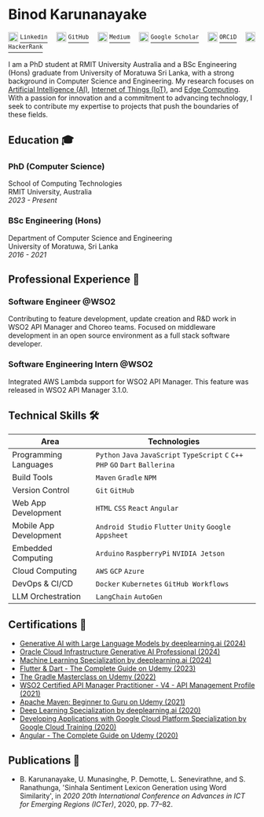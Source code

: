# Binod Karunanayake

<link rel="icon" type="image/png" href="https://media.licdn.com/dms/image/v2/D5603AQHup07GRCU4MQ/profile-displayphoto-shrink_200_200/profile-displayphoto-shrink_200_200/0/1683479430365?e=2147483647&v=beta&t=JMWl2GKptzmxDuCz7RbAYlsrDJ1niTl5eZ7mEn92tts">

<p>
  <a href="#"><img src="https://static.licdn.com/aero-v1/sc/h/akt4ae504epesldzj74dzred8" width="20"></a> <a href="https://linkedin.com/in/binodmx"><sup><tt>Linkedin</tt></sup></a>&emsp;
  <a href="#"><img src="https://github.githubassets.com/favicons/favicon.svg" width="20"></a> <a href="https://github.com/binodmx"><sup><tt>GitHub</tt></sup></a>&emsp;
  <a href="#"><img src="https://miro.medium.com/v2/5d8de952517e8160e40ef9841c781cdc14a5db313057fa3c3de41c6f5b494b19" width="20"></a> <a href="https://binodmx.medium.com"><sup><tt>Medium</tt></sup></a>&emsp;
  <a href="#"><img src="https://scholar.google.com/favicon.ico" width="20"></a> <a href="https://scholar.google.com/citations?user=nlbLUJ0AAAAJ"><sup><tt>Google Scholar</tt></sup></a>&emsp;
  <a href="#"><img src="https://orcid.org/assets/icons/favicon.ico" width="20"></a> <a href="https://orcid.org/0000-0002-0426-1190"><sup><tt>ORCiD</tt></sup></a>&emsp;
  <a href="#"><img src="https://hrcdn.net/fcore/assets/favicon-ddc852f75a.png" width="20"></a> <a href="https://www.hackerrank.com/profile/binod16"><sup><tt>HackerRank</tt></sup></a>&emsp;
</p>

<!-- https://www.kaggle.com/binodmx -->

I am a PhD student at RMIT University Australia and a BSc Engineering (Hons) graduate from University of Moratuwa Sri Lanka, with a strong background in Computer Science and Engineering. My research focuses on <u>Artificial Intelligence (AI)</u>, <u>Internet of Things (IoT)</u>, and <u>Edge Computing</u>. With a passion for innovation and a commitment to advancing technology, I seek to contribute my expertise to projects that push the boundaries of these fields.

## Education 🎓

### PhD (Computer Science)
School of Computing Technologies<br>
RMIT University, Australia<br>
*2023 - Present*

### BSc Engineering (Hons)
Department of Computer Science and Engineering<br>
University of Moratuwa, Sri Lanka<br>
*2016 - 2021*


## Professional Experience 💼

### Software Engineer @WSO2

Contributing to feature development, update creation and R&D work in WSO2 API Manager and Choreo teams. Focused on middleware development in an open source environment as a full stack software developer.


### Software Engineering Intern @WSO2

Integrated AWS Lambda support for WSO2 API Manager. This feature was released in WSO2 API Manager 3.1.0.

## Technical Skills 🛠️

|Area|Technologies|
|-|-|
|Programming Languages|`Python` `Java` `JavaScript` `TypeScript` `C` `C++` `PHP` `GO` `Dart` `Ballerina`|
|Build Tools|`Maven` `Gradle` `NPM`|
|Version Control|`Git` `GitHub`|
|Web App Development|`HTML` `CSS` `React` `Angular`|
|Mobile App Development|`Android Studio` `Flutter` `Unity` `Google Appsheet`|
|Embedded Computing|`Arduino` `RaspberryPi` `NVIDIA Jetson`|
|Cloud Computing|`AWS` `GCP` `Azure`|
|DevOps & CI/CD|`Docker` `Kubernetes` `GitHub Workflows`|
|LLM Orchestration|`LangChain` `AutoGen`|

## Certifications 🏅

- [Generative AI with Large Language Models by deeplearning.ai (2024)](https://www.coursera.org/account/accomplishments/verify/021DPGJ0LH34)
- [Oracle Cloud Infrastructure Generative AI Professional (2024)](https://catalog-education.oracle.com/pls/certview/sharebadge?id=FB85CE94E8D96A6C7260F60AC271B1D351C575039429A739E916072D22F6435F)
- [Machine Learning Specialization by deeplearning.ai (2024)](https://www.coursera.org/account/accomplishments/specialization/BAR4Y6FC3766)
- [Flutter & Dart - The Complete Guide on Udemy (2023)](https://www.udemy.com/certificate/UC-ea4ba8ab-5bff-4f9e-a701-b4acb885652c/)
- [The Gradle Masterclass on Udemy (2022)](https://www.udemy.com/certificate/UC-27198337-8d31-4e1d-bb48-2487fc6cf0b8/)
- [WSO2 Certified API Manager Practitioner - V4 - API Management Profile (2021)](https://certification.wso2.com/web/certificate/XPEF9Z)
- [Apache Maven: Beginner to Guru on Udemy (2021)](https://www.udemy.com/certificate/UC-d9daf6d1-1656-417c-9168-54892adabfa0/)
- [Deep Learning Specialization by deeplearning.ai (2020)](https://www.coursera.org/account/accomplishments/specialization/certificate/KTR79TML9CWH)
- [Developing Applications with Google Cloud Platform Specialization by Google Cloud Training (2020)](https://www.coursera.org/account/accomplishments/specialization/certificate/8YCWQP6Y63XH)
- [Angular - The Complete Guide on Udemy (2020)](https://www.udemy.com/certificate/UC-c2ad733c-9d87-4fd9-8897-2083b4daad1f/)

## Publications 📄

- B. Karunanayake, U. Munasinghe, P. Demotte, L. Senevirathne, and S. Ranathunga, 'Sinhala Sentiment Lexicon Generation using Word Similarity', in *2020 20th International Conference on Advances in ICT for Emerging Regions (ICTer)*, 2020, pp. 77–82.

<!-- ## Badges 🛡️

<table>
  <tr>
    <td>
      <a href="https://data.typeracer.com/pit/profile?user=binodmx&ref=badge" target="_blank"><img src="https://data.typeracer.com/misc/badge?user=binodmx"></a>
    </td>
    <td>
      <a href="https://stackexchange.com/users/14262691" target="_blank"><img src="https://stackexchange.com/users/flair/14262691.png"></a>
    </td>
    <td>
      <a href="https://github.com/binodmx" target="_blank"><img src="https://github-readme-stats.vercel.app/api?username=binodmx&theme=dark&hide_border=false&include_all_commits=true&count_private=true"></a>
    </td>
  </tr>
  <tr>
    <td colspan="3">
      <a href="https://www.holopin.io/@binodmx" target="_blank"><img src="https://holopin.me/binodmx"></a>
    </td>
  </tr>
</table> -->